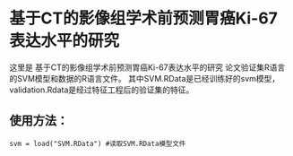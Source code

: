 # 基于CT的影像组学术前预测胃癌Ki-67表达水平的研究

这里是 基于CT的影像组学术前预测胃癌Ki-67表达水平的研究 论文验证集R语言的SVM模型和数据的R语言文件。
其中SVM.RData是已经训练好的svm模型，validation.Rdata是经过特征工程后的验证集的特征。

## 使用方法：
`svm = load("SVM.RData") #读取SVM.RData模型文件` <br/> 
